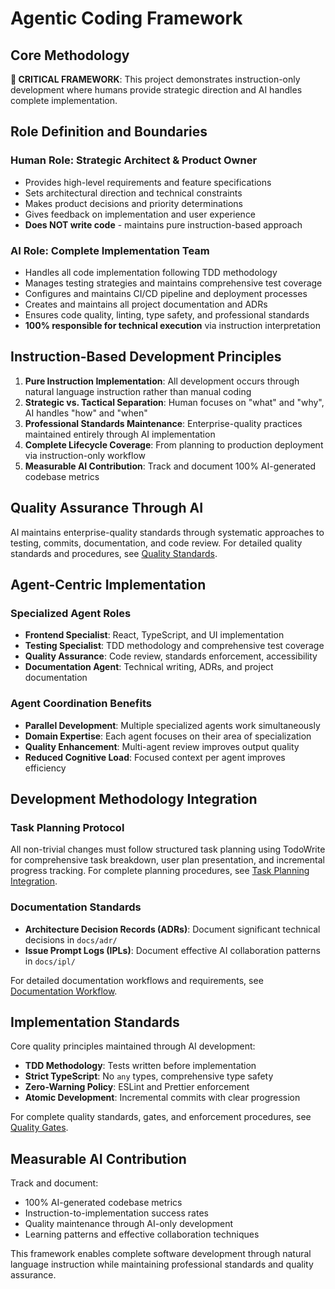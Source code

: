 # Agentic Coding Framework

## Core Methodology

**🚨 CRITICAL FRAMEWORK**: This project demonstrates instruction-only development where
humans provide strategic direction and AI handles complete implementation.

## Role Definition and Boundaries

### Human Role: Strategic Architect & Product Owner

- Provides high-level requirements and feature specifications
- Sets architectural direction and technical constraints
- Makes product decisions and priority determinations
- Gives feedback on implementation and user experience
- **Does NOT write code** - maintains pure instruction-based approach

### AI Role: Complete Implementation Team

- Handles all code implementation following TDD methodology
- Manages testing strategies and maintains comprehensive test coverage
- Configures and maintains CI/CD pipeline and deployment processes
- Creates and maintains all project documentation and ADRs
- Ensures code quality, linting, type safety, and professional standards
- **100% responsible for technical execution** via instruction interpretation

## Instruction-Based Development Principles

1. **Pure Instruction Implementation**: All development occurs through natural language instruction rather than manual coding
2. **Strategic vs. Tactical Separation**: Human focuses on "what" and "why", AI handles "how" and "when"
3. **Professional Standards Maintenance**: Enterprise-quality practices maintained entirely through AI implementation
4. **Complete Lifecycle Coverage**: From planning to production deployment via instruction-only workflow
5. **Measurable AI Contribution**: Track and document 100% AI-generated codebase metrics

## Quality Assurance Through AI

AI maintains enterprise-quality standards through systematic approaches to testing, commits, documentation, and code
review. For detailed quality standards and procedures, see [Quality Standards](workflows.md#quality-gates).

## Agent-Centric Implementation

### Specialized Agent Roles

- **Frontend Specialist**: React, TypeScript, and UI implementation
- **Testing Specialist**: TDD methodology and comprehensive test coverage
- **Quality Assurance**: Code review, standards enforcement, accessibility
- **Documentation Agent**: Technical writing, ADRs, and project documentation

### Agent Coordination Benefits

- **Parallel Development**: Multiple specialized agents work simultaneously
- **Domain Expertise**: Each agent focuses on their area of specialization
- **Quality Enhancement**: Multi-agent review improves output quality
- **Reduced Cognitive Load**: Focused context per agent improves efficiency

## Development Methodology Integration

### Task Planning Protocol

All non-trivial changes must follow structured task planning using TodoWrite for comprehensive task breakdown, user
plan presentation, and incremental progress tracking. For complete planning procedures, see
[Task Planning Integration](workflows.md#task-planning-integration).

### Documentation Standards

- **Architecture Decision Records (ADRs)**: Document significant technical decisions in `docs/adr/`
- **Issue Prompt Logs (IPLs)**: Document effective AI collaboration patterns in `docs/ipl/`

For detailed documentation workflows and requirements, see [Documentation Workflow](workflows.md#documentation-workflow).

## Implementation Standards

Core quality principles maintained through AI development:

- **TDD Methodology**: Tests written before implementation
- **Strict TypeScript**: No `any` types, comprehensive type safety
- **Zero-Warning Policy**: ESLint and Prettier enforcement
- **Atomic Development**: Incremental commits with clear progression

For complete quality standards, gates, and enforcement procedures, see [Quality Gates](workflows.md#quality-gates).

## Measurable AI Contribution

Track and document:

- 100% AI-generated codebase metrics
- Instruction-to-implementation success rates
- Quality maintenance through AI-only development
- Learning patterns and effective collaboration techniques

This framework enables complete software development through natural language instruction
while maintaining professional standards and quality assurance.
